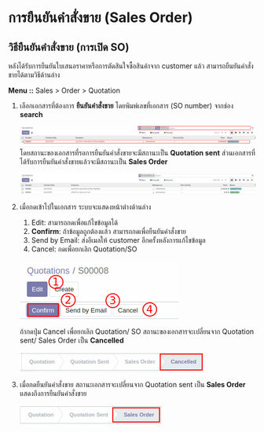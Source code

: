 # การยืนยันคำสั่งขาย (Sales Order)

## วิธียืนยันคำสั่งขาย (การเปิด SO)
หลังได้รับการยืนยันใบเสนอราคาหรือการตัดสินใจซื้อสินค้าจาก customer แล้ว สามารถยืนยันคำสั่งขายได้ตามวิธีด้านล่าง

**Menu ::** Sales > Order > Quotation

1. เลือกเอกสารที่ต้องการ **ยืนยันคำสั่งขาย** โดยพิมพ์เลขที่เอกสาร (SO number) จากช่อง **search**

    ![](img/SO05.png)
    โดยสถานะของเอกสารที่รอการยืนยันคำสั่งขายจะมีสถานะเป็น **Quotation sent** ส่วนเอกสารที่ได้รับการยืนยันคำสั่งขายแล้วจะมีสถานะเป็น **Sales Order**

    ![](img/SO06.png)

2. เมื่อกดเข้าไปในเอกสาร ระบบจะแสดงหน้าต่างด้านล่าง

    1. Edit: สามารถกดเพื่อแก้ไขข้อมูลได้
    2. **Confirm**: ถ้าข้อมูลถูกต้องแล้ว สามารถกดเพื่อยืนยันคำสั่งขาย
    3. Send by Email: ส่งอีเมลให้ customer อีกครั้งหลังการแก้ไขข้อมูล
    4. Cancel: กดเพื่อยกเลิก Quotation/SO

    ![](img/SO02.png)

    ถ้ากดปุ่ม Cancel เพื่อยกเลิก Quotation/ SO สถานะของเอกสารจะเปลี่ยนจาก Quotation sent/ Sales Order เป็น **Cancelled**

    ![](img/SO03.png)

3. เมื่อกดยืนยันคำสั่งขาย สถานะเอกสารจะเปลี่ยนจาก Quotation sent เป็น **Sales Order** แสดงถึงการยืนยันคำสั่งขาย

    ![](img/SO04.png)
